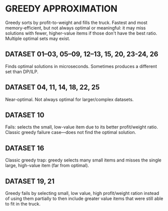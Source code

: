 # GREEDY APPROXIMATION

Greedy sorts by profit-to-weight and fills the truck. Fastest and most memory-efficient, but not always optimal or meaningful: it may miss solutions with fewer, higher-value items if those don't have the best ratio. Multiple optimal sets may exist.

## DATASET 01–03, 05–09, 12–13, 15, 20, 23-24, 26

Finds optimal solutions in microseconds. Sometimes produces a different set than DP/ILP.

## DATASET 04, 11, 14, 18, 22, 25

Near-optimal. Not always optimal for larger/complex datasets.

## DATASET 10

Fails: selects the small, low-value item due to its better profit/weight ratio. Classic greedy failure case—does not find the optimal solution.

## DATASET 16

Classic greedy trap: greedy selects many small items and misses the single large, high-value item (far from optimal).

## DATASET 19, 21

Greedy fails by selecting small, low value, high profit/weight ration instead of using them partially to then include greater value items that were still able to fit in the truck.
